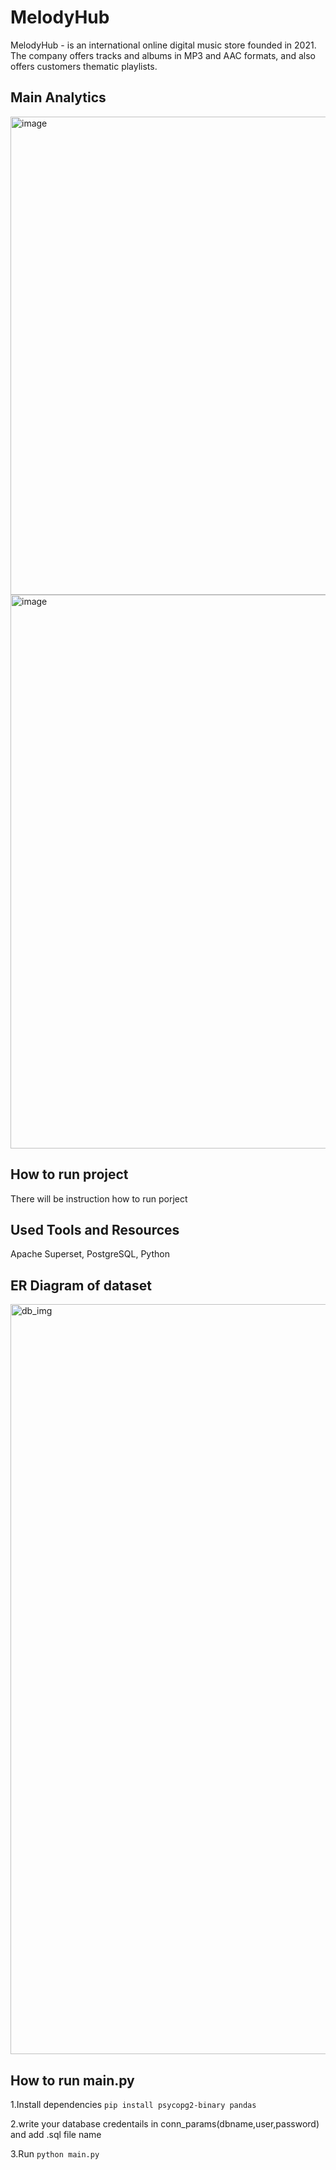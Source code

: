 # MelodyHub
MelodyHub - is an international online digital music store founded in 2021. The company offers tracks and albums in MP3 and AAC formats, and also offers customers thematic playlists.

## Main Analytics
<img width="1881" height="765" alt="image" src="https://github.com/user-attachments/assets/dbccd7e0-679a-47a9-a8a9-e68defb1d493" />
<img width="1852" height="886" alt="image" src="https://github.com/user-attachments/assets/f797d8f8-0915-4377-9cfe-9775ab80cef4" />

## How to run project
There will be instruction how to run porject

## Used Tools and Resources 
Apache Superset, PostgreSQL, Python

## ER Diagram of dataset
<img width="700" height="1200" alt="db_img" src="https://github.com/user-attachments/assets/c96738db-0fbb-4ae7-a8e7-a64f2c24aeaa" />

## How to run main.py
1.Install dependencies `pip install psycopg2-binary pandas`

2.write your database credentails in conn_params(dbname,user,password) and add .sql file name

3.Run `python main.py`
